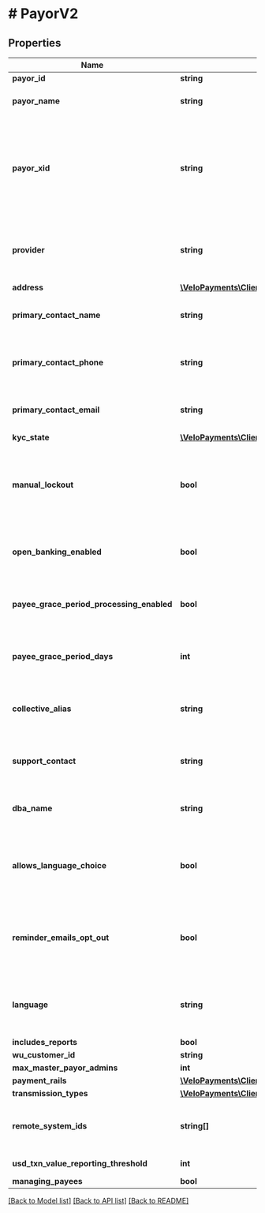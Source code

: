 # # PayorV2

## Properties

Name | Type | Description | Notes
------------ | ------------- | ------------- | -------------
**payor_id** | **string** |  | [readonly]
**payor_name** | **string** | The name of the payor. |
**payor_xid** | **string** | A unique identifier that an external system uses to reference the payor in their system | [optional]
**provider** | **string** | The source of the payorXid, default is null which means Velo | [optional]
**address** | [**\VeloPayments\Client\Model\PayorAddressV2**](PayorAddressV2.md) |  | [optional]
**primary_contact_name** | **string** | Name of primary contact for the payor. | [optional]
**primary_contact_phone** | **string** | Primary contact phone number for the payor. | [optional]
**primary_contact_email** | **string** | Primary contact email for the payor. | [optional]
**kyc_state** | [**\VeloPayments\Client\Model\KycState**](KycState.md) |  | [optional]
**manual_lockout** | **bool** | Whether or not the payor has been manually locked by the backoffice. | [optional]
**open_banking_enabled** | **bool** | Is Open Banking supported for this payor | [optional]
**payee_grace_period_processing_enabled** | **bool** | Whether grace period processing is enabled. | [optional] [readonly]
**payee_grace_period_days** | **int** | The grace period for paying payees in days. | [optional] [readonly]
**collective_alias** | **string** | How the payor has chosen to refer to payees. | [optional]
**support_contact** | **string** | The payor’s support contact email address. | [optional]
**dba_name** | **string** | The payor’s &#39;Doing Business As&#39; name. | [optional]
**allows_language_choice** | **bool** | Whether or not the payor allows language choice in the UI. | [optional]
**reminder_emails_opt_out** | **bool** | Whether or not the payor has opted-out of reminder emails being sent. | [optional] [readonly]
**language** | **string** | The payor’s language preference. Must be one of [EN, FR]. | [optional]
**includes_reports** | **bool** |  | [optional]
**wu_customer_id** | **string** |  | [optional]
**max_master_payor_admins** | **int** |  | [optional]
**payment_rails** | [**\VeloPayments\Client\Model\PaymentRails**](PaymentRails.md) |  | [optional]
**transmission_types** | [**\VeloPayments\Client\Model\TransmissionTypes2**](TransmissionTypes2.md) |  | [optional]
**remote_system_ids** | **string[]** | The payor’s supported remote systems by id | [optional]
**usd_txn_value_reporting_threshold** | **int** | USD in minor units | [optional]
**managing_payees** | **bool** |  | [optional]

[[Back to Model list]](../../README.md#models) [[Back to API list]](../../README.md#endpoints) [[Back to README]](../../README.md)
